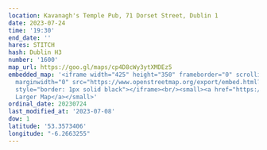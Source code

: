 ```yaml
---
location: Kavanagh's Temple Pub, 71 Dorset Street, Dublin 1
date: 2023-07-24
time: '19:30'
end_date: ''
hares: STITCH
hash: Dublin H3
number: '1600'
map_url: https://goo.gl/maps/cp4D8cWy3ytXMDEz5
embedded_map: '<iframe width="425" height="350" frameborder="0" scrolling="no" marginheight="0"
  marginwidth="0" src="https://www.openstreetmap.org/export/embed.html?bbox=-6.265597343444825%2C53.356702137698605%2C-6.2626925110816964%2C53.35807722549857&amp;layer=mapnik"
  style="border: 1px solid black"></iframe><br/><small><a href="https://www.openstreetmap.org/#map=19/53.35739/-6.26414">View
  Larger Map</a></small>'
ordinal_date: 20230724
last_modified_at: '2023-07-08'
dow: 1
latitude: '53.3573406'
longitude: "-6.2663255"
---
```


